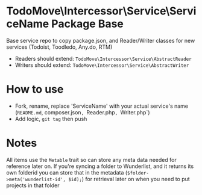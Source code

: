 # TodoMove\Intercessor\Service\ServiceName Package Base
Base service repo to copy package.json, and Reader/Writer classes for new services (Todoist, Toodledo, Any.do, RTM)

* Readers should extend: `TodoMove\Intercessor\Service\AbstractReader`
* Writers should extend: `TodoMove\Intercessor\Service\AbstractWriter`

# How to use

* Fork, rename, replace 'ServiceName' with your actual service's name (`README.md`, composer.json`, `Reader.php`, `Writer.php`)
* Add logic, `git tag` then push


# Notes

All items use the `Metable` trait so can store any meta data needed for reference later on.  If you're syncing a folder to Wunderlist, and it returns its own folderid you can store that in the metadata (`$folder->meta('wunderlist-id', $id);`) for retrieval later on when you need to put projects in that folder
